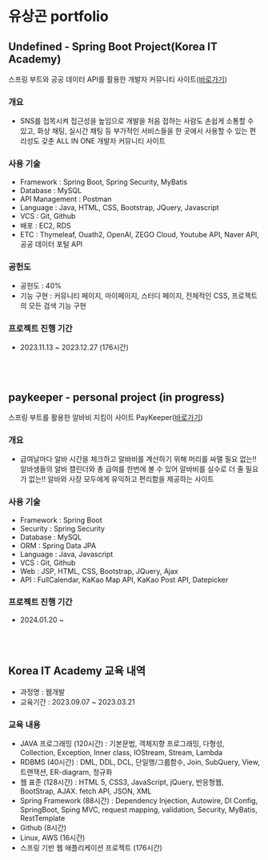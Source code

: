 # 유상곤 portfolio


## Undefined - Spring Boot Project(Korea IT Academy)
스프링 부트와 공공 데이터 API를 활용한 개발자 커뮤니티 사이트([바로가기](https://github.com/SpringFirstProjectTogether/UNDEFINED_Final?tab=readme-ov-file))


### 개요
* SNS를 접목시켜 접근성을 높임으로 개발을 처음 접하는 사람도 손쉽게 소통할 수 있고, 화상 채팅, 실시간 채팅 등 부가적인 서비스들을 한 곳에서 사용할 수 있는 편리성도 갖춘 ALL IN ONE 개발자 커뮤니티 사이트


### 사용 기술
* Framework : Spring Boot, Spring Security, MyBatis
* Database : MySQL
* API Management : Postman
* Language : Java, HTML, CSS, Bootstrap, JQuery, Javascript
* VCS : Git, Github
* 배포 : EC2, RDS
* ETC : Thymeleaf, Ouath2, OpenAI, ZEGO Cloud, Youtube API, Naver API, 공공 데이터 포털 API


### 공헌도
* 공헌도 : 40%
* 기능 구현 : 커뮤니티 페이지, 마이페이지, 스터디 페이지, 전체적인 CSS, 프로젝트의 모든 검색 기능 구현


### 프로젝트 진행 기간
* 2023.11.13 ~ 2023.12.27 (176시간)

<br/>
<br/>
  
## paykeeper - personal project (in progress)
스프링 부트를 활용한 알바비 지킴이 사이트 PayKeeper([바로가기](https://github.com/YuSangGon/paykeeper))


### 개요
* 급여날마다 알바 시간을 체크하고 알바비를 계산하기 위해 머리를 싸맬 필요 없는!! 알바생들의 알바 캘린더와 총 급여를 한번에 볼 수 있어 알바비를 실수로 더 줄 필요가 없는!! 알바와 사장 모두에게 유익하고 편리함을 제공하는 사이트


### 사용 기술
* Framework : Spring Boot
* Security : Spring Security
* Database : MySQL
* ORM : Spring Data JPA
* Language : Java, Javascript
* VCS : Git, Github
* Web : JSP, HTML, CSS, Bootstrap, JQuery, Ajax
* API : FullCalendar, KaKao Map API, KaKao Post API, Datepicker


### 프로젝트 진행 기간
* 2024.01.20 ~

<br/>
<br/>
  
## Korea IT Academy 교육 내역
* 과정명 : 웹개발
* 교육기간 : 2023.09.07 ~ 2023.03.21


### 교육 내용
* JAVA 프로그래밍 (120시간) : 기본문법, 객체지향 프로그래밍, 다형성, Collection, Exception, Inner class, IOStream, Stream, Lambda
* RDBMS (40시간) : DML, DDL, DCL, 단일행/그룹함수, Join, SubQuery, View, 트랜잭션, ER-diagram, 정규화
* 웹 표준 (128시간) : HTML 5, CSS3, JavaScript, jQuery, 반응형웹, BootStrap, AJAX. fetch API, JSON, XML
* Spring Framework (88시간) : Dependency Injection, Autowire, DI Config,  SpringBoot, Sping MVC, request mapping, validation, Security,  MyBatis, RestTemplate
* Github (8시간)
* Linux, AWS (16시간)
* 스프링 기반 웹 애플리케이션 프로젝트 (176시간)


